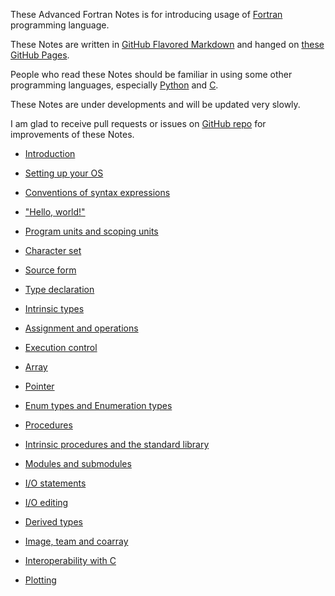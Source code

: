 These Advanced Fortran Notes is for introducing usage of [Fortran](https://fortran-lang.org/) programming language.

These Notes are written in [GitHub Flavored Markdown](https://github.github.com/gfm/) and hanged on [these GitHub Pages](https://gasinan.github.io/AdvForNotes).

People who read these Notes should be familiar in using some other programming languages, especially [Python](https://www.python.org/) and [C](https://www.open-std.org/jtc1/sc22/wg14/).

These Notes are under developments and will be updated very slowly.

I am glad to receive pull requests or issues on [GitHub repo](https://github.com/GasinAn/AdvForNotes) for improvements of these Notes.

<!--Introduction-->
- [Introduction](https://gasinan.github.io/AdvForNotes/Introduction)

<!--Setting_up_your_OS-->
- [Setting up your OS](https://gasinan.github.io/AdvForNotes/Setting_up_your_OS)

<!--Conventions_of_syntax_expressions-->
- [Conventions of syntax expressions](https://gasinan.github.io/AdvForNotes/Conventions_of_syntax_expressions)

<!--Hello_world-->
- ["Hello, world!"](https://gasinan.github.io/AdvForNotes/Hello_world)

<!--Program_units_and_scoping_units-->
- [Program units and scoping units](https://gasinan.github.io/AdvForNotes/Program_units_and_scoping_units)

<!--Character_set-->
- [Character set](https://gasinan.github.io/AdvForNotes/Character_set)

<!--Source_form-->
- [Source form](https://gasinan.github.io/AdvForNotes/Source_form)

<!--Type_declaration-->
- [Type declaration](https://gasinan.github.io/AdvForNotes/Type_declaration)

<!--Intrinsic_types-->
- [Intrinsic types](https://gasinan.github.io/AdvForNotes/Intrinsic_types)

<!--Assignment_and_operations-->
- [Assignment and operations](https://gasinan.github.io/AdvForNotes/Assignment_and_operations)

<!--Execution_control-->
- [Execution control](https://gasinan.github.io/AdvForNotes/Execution_control)

<!--Array-->
- [Array](https://gasinan.github.io/AdvForNotes/Array)

<!--Pointer-->
- [Pointer](https://gasinan.github.io/AdvForNotes/Pointer)

<!--Enum_types_and_Enumeration_types-->
- [Enum types and Enumeration types](https://gasinan.github.io/AdvForNotes/Enum_types_and_Enumeration_types)

<!--Procedures-->
- [Procedures](https://gasinan.github.io/AdvForNotes/Procedures)

<!--Intrinsic_procedures_and_the_standard_library-->
- [Intrinsic procedures and the standard library](https://gasinan.github.io/AdvForNotes/Intrinsic_procedures_and_the_standard_library)

<!--Modules_and_submodules-->
- [Modules and submodules](https://gasinan.github.io/AdvForNotes/Modules_and_submodules)

<!--IO_statements-->
- [I/O statements](https://gasinan.github.io/AdvForNotes/IO_statements)

<!--IO_editing-->
- [I/O editing](https://gasinan.github.io/AdvForNotes/IO_editing)

<!--Derived_types-->
- [Derived types](https://gasinan.github.io/AdvForNotes/Derived_types)

<!--Image_team_and_coarray-->
- [Image, team and coarray](https://gasinan.github.io/AdvForNotes/Image_team_and_coarray)

<!--Interoperability_with_C-->
- [Interoperability with C](https://gasinan.github.io/AdvForNotes/Interoperability_with_C)

<!--Plotting-->
- [Plotting](https://gasinan.github.io/AdvForNotes/Plotting)
